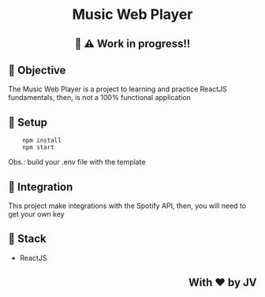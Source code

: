 #   <p align='center'> Music Web Player </p>

## <p align='center'> :construction: :warning: Work in progress!! </p>

## :dart: Objective 
<p> The Music Web Player is a project to learning and practice ReactJS fundamentals, then, is not a 100% functional application </p>


## :wrench: Setup
```dash
	npm install
	npm start
```
Obs.: build your .env file with the template

## :electric_plug: Integration
<p> This project make integrations with the Spotify API, then, you will need to get your own key </p>

## :memo: Stack

<ul>
	<li>ReactJS</li>
</ul>


## <p align='right'> With :heart: by JV </p> 
